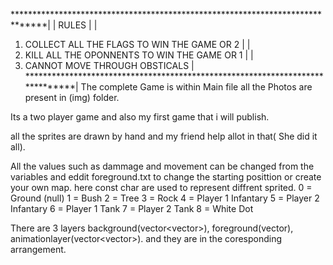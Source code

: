 ******************************************************************************|
| RULES                                                                       |
| 
1. COLLECT ALL THE FLAGS TO WIN THE GAME OR 2                               |
|
2. KILL ALL THE OPONNENTS TO WIN THE GAME OR 1                              |
|
3. CANNOT MOVE THROUGH OBSTICALS                                            |
******************************************************************************|
The complete Game is within Main file all the Photos are present in (img) folder.

Its a two player game and also my first game that i will publish.

all the sprites are drawn by hand and my friend help allot in that( She did it all).

All the values such as dammage and movement can be changed from the variables and eddit foreground.txt to change the starting posittion or create your own map.
here const char are used to represent diffrent sprited.
0 = Ground (null)
1 = Bush
2 = Tree
3 = Rock
4 = Player 1 Infantary
5 = Player 2 Infantary
6 = Player 1 Tank
7 = Player 2 Tank
8 = White Dot

There are 3 layers background(vector<vector<int>>), foreground(vector<string>), animationlayer(vector<vector<int>>).
and they are in the coresponding arrangement.
